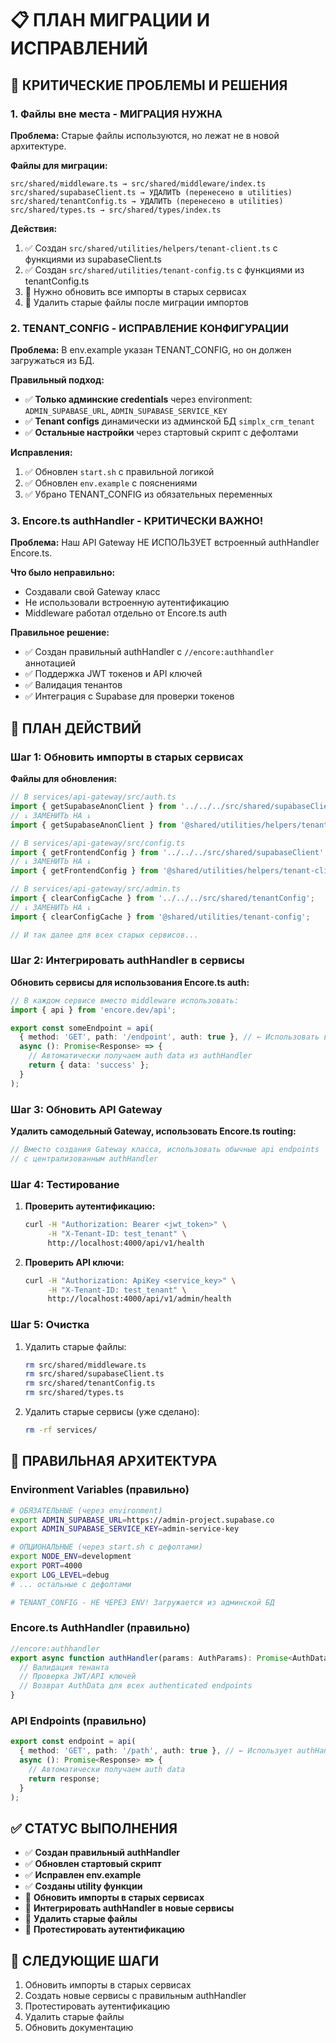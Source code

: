 # 📋 ПЛАН МИГРАЦИИ И ИСПРАВЛЕНИЙ

## 🚨 КРИТИЧЕСКИЕ ПРОБЛЕМЫ И РЕШЕНИЯ

### 1. **Файлы вне места - МИГРАЦИЯ НУЖНА**

**Проблема:** Старые файлы используются, но лежат не в новой архитектуре.

**Файлы для миграции:**

```
src/shared/middleware.ts → src/shared/middleware/index.ts
src/shared/supabaseClient.ts → УДАЛИТЬ (перенесено в utilities)
src/shared/tenantConfig.ts → УДАЛИТЬ (перенесено в utilities)
src/shared/types.ts → src/shared/types/index.ts
```

**Действия:**

1. ✅ Создан `src/shared/utilities/helpers/tenant-client.ts` с функциями из supabaseClient.ts
2. ✅ Создан `src/shared/utilities/tenant-config.ts` с функциями из tenantConfig.ts
3. 🔄 Нужно обновить все импорты в старых сервисах
4. 🔄 Удалить старые файлы после миграции импортов

### 2. **TENANT_CONFIG - ИСПРАВЛЕНИЕ КОНФИГУРАЦИИ**

**Проблема:** В env.example указан TENANT_CONFIG, но он должен загружаться из БД.

**Правильный подход:**

- ✅ **Только админские credentials** через environment: `ADMIN_SUPABASE_URL`, `ADMIN_SUPABASE_SERVICE_KEY`
- ✅ **Tenant configs** динамически из админской БД `simplx_crm_tenant`
- ✅ **Остальные настройки** через стартовый скрипт с дефолтами

**Исправления:**

1. ✅ Обновлен `start.sh` с правильной логикой
2. ✅ Обновлен `env.example` с пояснениями
3. ✅ Убрано TENANT_CONFIG из обязательных переменных

### 3. **Encore.ts authHandler - КРИТИЧЕСКИ ВАЖНО!**

**Проблема:** Наш API Gateway НЕ ИСПОЛЬЗУЕТ встроенный authHandler Encore.ts.

**Что было неправильно:**

- Создавали свой Gateway класс
- Не использовали встроенную аутентификацию
- Middleware работал отдельно от Encore.ts auth

**Правильное решение:**

- ✅ Создан правильный authHandler с `//encore:authhandler` аннотацией
- ✅ Поддержка JWT токенов и API ключей
- ✅ Валидация тенантов
- ✅ Интеграция с Supabase для проверки токенов

## 🔧 ПЛАН ДЕЙСТВИЙ

### Шаг 1: Обновить импорты в старых сервисах

**Файлы для обновления:**

```typescript
// В services/api-gateway/src/auth.ts
import { getSupabaseAnonClient } from '../../../src/shared/supabaseClient';
// ↓ ЗАМЕНИТЬ НА ↓
import { getSupabaseAnonClient } from '@shared/utilities/helpers/tenant-client';

// В services/api-gateway/src/config.ts
import { getFrontendConfig } from '../../../src/shared/supabaseClient';
// ↓ ЗАМЕНИТЬ НА ↓
import { getFrontendConfig } from '@shared/utilities/helpers/tenant-client';

// В services/api-gateway/src/admin.ts
import { clearConfigCache } from '../../../src/shared/tenantConfig';
// ↓ ЗАМЕНИТЬ НА ↓
import { clearConfigCache } from '@shared/utilities/tenant-config';

// И так далее для всех старых сервисов...
```

### Шаг 2: Интегрировать authHandler в сервисы

**Обновить сервисы для использования Encore.ts auth:**

```typescript
// В каждом сервисе вместо middleware использовать:
import { api } from 'encore.dev/api';

export const someEndpoint = api(
  { method: 'GET', path: '/endpoint', auth: true }, // ← Использовать встроенную auth
  async (): Promise<Response> => {
    // Автоматически получаем auth data из authHandler
    return { data: 'success' };
  }
);
```

### Шаг 3: Обновить API Gateway

**Удалить самодельный Gateway, использовать Encore.ts routing:**

```typescript
// Вместо создания Gateway класса, использовать обычные api endpoints
// с централизованным authHandler
```

### Шаг 4: Тестирование

1. **Проверить аутентификацию:**

   ```bash
   curl -H "Authorization: Bearer <jwt_token>" \
        -H "X-Tenant-ID: test_tenant" \
        http://localhost:4000/api/v1/health
   ```

2. **Проверить API ключи:**
   ```bash
   curl -H "Authorization: ApiKey <service_key>" \
        -H "X-Tenant-ID: test_tenant" \
        http://localhost:4000/api/v1/admin/health
   ```

### Шаг 5: Очистка

1. Удалить старые файлы:

   ```bash
   rm src/shared/middleware.ts
   rm src/shared/supabaseClient.ts
   rm src/shared/tenantConfig.ts
   rm src/shared/types.ts
   ```

2. Удалить старые сервисы (уже сделано):
   ```bash
   rm -rf services/
   ```

## 🎯 ПРАВИЛЬНАЯ АРХИТЕКТУРА

### Environment Variables (правильно)

```bash
# ОБЯЗАТЕЛЬНЫЕ (через environment)
export ADMIN_SUPABASE_URL=https://admin-project.supabase.co
export ADMIN_SUPABASE_SERVICE_KEY=admin-service-key

# ОПЦИОНАЛЬНЫЕ (через start.sh с дефолтами)
export NODE_ENV=development
export PORT=4000
export LOG_LEVEL=debug
# ... остальные с дефолтами

# TENANT_CONFIG - НЕ ЧЕРЕЗ ENV! Загружается из админской БД
```

### Encore.ts AuthHandler (правильно)

```typescript
//encore:authhandler
export async function authHandler(params: AuthParams): Promise<AuthData> {
  // Валидация тенанта
  // Проверка JWT/API ключей
  // Возврат AuthData для всех authenticated endpoints
}
```

### API Endpoints (правильно)

```typescript
export const endpoint = api(
  { method: 'GET', path: '/path', auth: true }, // ← Использует authHandler
  async (): Promise<Response> => {
    // Автоматически получаем auth data
    return response;
  }
);
```

## ✅ СТАТУС ВЫПОЛНЕНИЯ

- ✅ **Создан правильный authHandler**
- ✅ **Обновлен стартовый скрипт**
- ✅ **Исправлен env.example**
- ✅ **Созданы utility функции**
- 🔄 **Обновить импорты в старых сервисах**
- 🔄 **Интегрировать authHandler в новые сервисы**
- 🔄 **Удалить старые файлы**
- 🔄 **Протестировать аутентификацию**

## 🚀 СЛЕДУЮЩИЕ ШАГИ

1. Обновить импорты в старых сервисах
2. Создать новые сервисы с правильным authHandler
3. Протестировать аутентификацию
4. Удалить старые файлы
5. Обновить документацию
